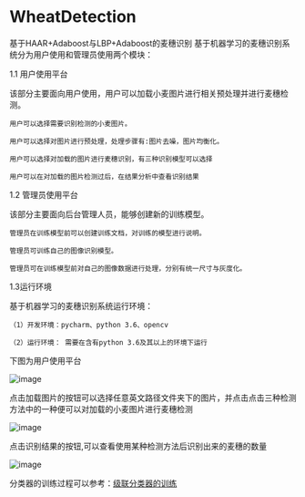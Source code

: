 # WheatDetection
基于HAAR+Adaboost与LBP+Adaboost的麦穗识别
基于机器学习的麦穗识别系统分为用户使用和管理员使用两个模块：

1.1 用户使用平台

该部分主要面向用户使用，用户可以加载小麦图片进行相关预处理并进行麦穗检测。

  	用户可以选择需要识别检测的小麦图片。
  
  	用户可以选择对图片进行预处理，处理步骤有:图片去噪，图片均衡化。
  
  	用户可以选择对加载的图片进行麦穗识别，有三种识别模型可以选择
	
 	用户可以在对加载的图片检测过后，在结果分析中查看识别结果
	 
1.2 管理员使用平台

该部分主要面向后台管理人员，能够创建新的训练模型。

  	管理员在训练模型前可以创建训练文档，对训练的模型进行说明。
	
  	管理员可训练自己的图像识别模型。
	
  	管理员可在训练模型前对自己的图像数据进行处理，分别有统一尺寸与灰度化。
	
1.3运行环境

基于机器学习的麦穗识别系统运行环境：

	（1）开发环境：pycharm、python 3.6、opencv
	
	（2）运行环境： 需要在含有python 3.6及其以上的环境下运行
	
下图为用户使用平台

![image](https://user-images.githubusercontent.com/45091118/158158037-5c1a0a18-d42c-4c89-b4d9-3c0ee976e8c7.png)

点击加载图片的按钮可以选择任意英文路径文件夹下的图片，并点击点击三种检测方法中的一种便可以对加载的小麦图片进行麦穗检测

![image](https://user-images.githubusercontent.com/45091118/158159025-3c675eb2-4ebf-40bd-a196-56dd3c9fee51.png)

点击识别结果的按钮,可以查看使用某种检测方法后识别出来的麦穗的数量

![image](https://user-images.githubusercontent.com/45091118/158159110-f58e8fb0-d691-4ce8-9062-46364cf03f65.png)

分类器的训练过程可以参考：[级联分类器的训练](https://blog.csdn.net/uncle_ll/article/details/122669365?utm_medium=distribute.pc_aggpage_search_result.none-task-blog-2~aggregatepage~first_rank_ecpm_v1~rank_v31_ecpm-1-122669365.pc_agg_new_rank&utm_term=OpenCV%E8%AE%AD%E7%BB%83%E6%9E%84%E5%BB%BA%E5%88%86%E7%B1%BB%E5%99%A8&spm=1000.2123.3001.4430)





